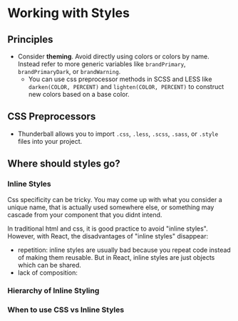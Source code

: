 # Working with Styles

## Principles
- Consider **theming**.  Avoid directly using colors or colors by name.  Instead refer to more generic variables like `brandPrimary`, `brandPrimaryDark`, or `brandWarning`.  
  - You can use css preprocessor methods in SCSS and LESS like `darken(COLOR, PERCENT)` and `lighten(COLOR, PERCENT)` to construct new colors based on a base color.

## CSS Preprocessors
- Thunderball allows you to import `.css`, `.less`, `.scss`, `.sass`, or `.style` files into your project.

## Where should styles go?
### Inline Styles
Css specificity can be tricky.  You may come up with what you consider a unique name, that is actually used somewhere else, or something may cascade from your component that you didnt intend.

In traditional html and css, it is good practice to avoid "inline styles".  However, with React, the disadvantages of "inline styles" disappear:
- repetition: inline styles are usually bad because you repeat code instead of making them reusable.  But in React, inline styles are just objects which can be shared.
- lack of composition:


### Hierarchy of Inline Styling

### When to use CSS vs Inline Styles